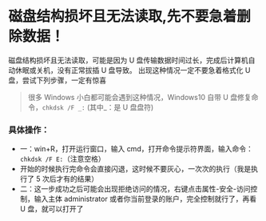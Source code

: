 # 磁盘结构损坏且无法读取,先不要急着删除数据！

磁盘结构损坏且无法读取，可能是因为 U 盘传输数据时间过长，完成后计算机自动休眠或关机，没有正常拔插 U 盘导致。
出现这种情况一定不要急着格式化 U 盘，尝试下列步骤，一定有惊喜

> 很多 Windows 小白都可能会遇到这种情况，Windows10 自带 U 盘修复命令，`chkdsk /F _:` (其中_：是 U 盘盘符)

### 具体操作：
- 一：win+R，打开运行窗口，输入 cmd，打开命令提示符界面，输入命令：`chkdsk /F E:`（注意空格）
- 开始的时候执行完命令会直接闪退，这时候不要灰心，一次次的执行（我是执行了 5 次后才有的结果）
- 二：这一步成功之后可能会出现拒绝访问的情况，右键点击属性-安全-访问控制，输入主体 administrator 或者你当前登录的账户，完全控制就行了，再看 U 盘，就可以打开了
